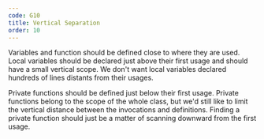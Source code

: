 ```yaml
---
code: G10
title: Vertical Separation
order: 10
---
```

Variables and function should be defined close to where they are used.
Local variables should be declared just above their first usage and should have a small vertical scope.
We don't want local variables declared hundreds of lines distants from their usages.

Private functions should be defined just below their first usage.
Private functions belong to the scope of the whole class, but we'd still like to limit the vertical distance between the invocations and definitions.
Finding a private function should just be a matter of scanning downward from the first usage.